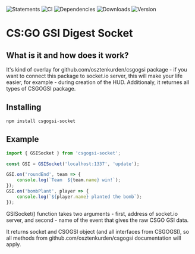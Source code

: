 ![Statements](https://img.shields.io/badge/Coverage-94.74%25-brightgreen.svg)
![CI](https://img.shields.io/github/workflow/status/osztenkurden/csgogsi-socket/CI)
![Dependencies](https://img.shields.io/david/osztenkurden/csgogsi-socket)
![Downloads](https://img.shields.io/npm/dm/csgogsi-socket)
![Version](https://img.shields.io/npm/v/csgogsi-socket)

# CS:GO GSI Digest Socket

## What is it and how does it work?
It's kind of overlay for github.com/osztenkurden/csgogsi package - if you want to connect this package to socket.io server, this will make your life easier, for example - during creation of the HUD. Additionaly, it returnes all types of CSGOGSI package.

## Installing
```npm install csgogsi-socket```


## Example
```javascript
import { GSISocket } from 'csgogsi-socket';

const GSI = GSISocket('localhost:1337', 'update');

GSI.on('roundEnd', team => {
    console.log(`Team  ${team.name} win!`);
});
GSI.on('bombPlant', player => {
    console.log(`${player.name} planted the bomb`);
});
```

GSISocket() function takes two arguments - first, address of socket.io server, and second - name of the event that gives the raw CSGO GSI data.

It returns socket and CSOGSI object (and all interfaces from CSGOGSI), so all methods from github.com/osztenkurden/csgogsi documentation will apply.